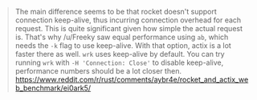 >The main difference seems to be that rocket doesn't support connection keep-alive, thus incurring connection overhead for each request. This is quite significant given how simple the actual request is. That's why /u/Freeky saw equal performance using `ab`, which needs the `-k` flag to use keep-alive. With that option, actix is a lot faster there as well. `wrk` uses keep-alive by default. You can try running `wrk` with `-H 'Connection: Close'` to disable keep-alive, performance numbers should be a lot closer then. https://www.reddit.com/r/rust/comments/aybr4e/rocket_and_actix_web_benchmark/ei0ark5/
